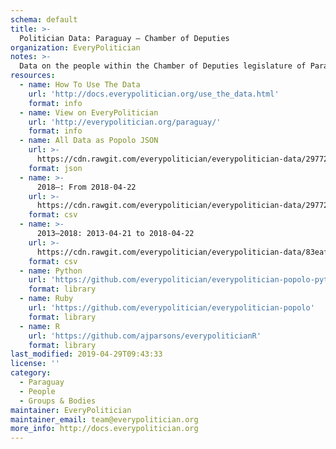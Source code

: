 ```yaml
---
schema: default
title: >-
  Politician Data: Paraguay — Chamber of Deputies
organization: EveryPolitician
notes: >-
  Data on the people within the Chamber of Deputies legislature of Paraguay.
resources:
  - name: How To Use The Data
    url: 'http://docs.everypolitician.org/use_the_data.html'
    format: info
  - name: View on EveryPolitician
    url: 'http://everypolitician.org/paraguay/'
    format: info
  - name: All Data as Popolo JSON
    url: >-
      https://cdn.rawgit.com/everypolitician/everypolitician-data/29772eeaf5d5d1be4e6dc75e0843447274db78b5/data/Paraguay/Deputies/ep-popolo-v1.0.json
    format: json
  - name: >-
      2018–: From 2018-04-22
    url: >-
      https://cdn.rawgit.com/everypolitician/everypolitician-data/29772eeaf5d5d1be4e6dc75e0843447274db78b5/data/Paraguay/Deputies/term-2018.csv
    format: csv
  - name: >-
      2013–2018: 2013-04-21 to 2018-04-22
    url: >-
      https://cdn.rawgit.com/everypolitician/everypolitician-data/83eaf125d304f08dc9587e6aad26afb9497e115d/data/Paraguay/Deputies/term-2013.csv
    format: csv
  - name: Python
    url: 'https://github.com/everypolitician/everypolitician-popolo-python'
    format: library
  - name: Ruby
    url: 'https://github.com/everypolitician/everypolitician-popolo'
    format: library
  - name: R
    url: 'https://github.com/ajparsons/everypoliticianR'
    format: library
last_modified: 2019-04-29T09:43:33
license: ''
category:
  - Paraguay
  - People
  - Groups & Bodies
maintainer: EveryPolitician
maintainer_email: team@everypolitician.org
more_info: http://docs.everypolitician.org
---
```

